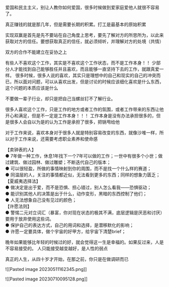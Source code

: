爱国和民主主义，别让人教你如何爱国，很多时候做到爱家庭爱他人就很不容易了。

真正赚钱的就是那几年，但是需要长期的积累。打工是最基本的原始积累

实现双赢是首先是先不要站在自己角度上思考，要先了解对方的所思所为，以此来获取对方的信任。要想获取真正的信任，就必须倾听，并理解对方的处境（共情）

双方的合作不能建立在妥协之上

有些人不喜欢这个工作，其实是不喜欢这个工作状态，而不是工作本身！！
少部分人才能找到自己能够胜任并且喜欢，而且能够一直坚持下去的工作，就跟真爱一样。
很多时候，很多人说的喜欢，其实只是理想中的自己和现实的自己的冲突而已，所以面对问题，可以从喜欢出发，但是讨论的时候应该细化喜欢是什么东西，这个问题的本质应该是什么

不要做一辈子行业，却只是把自己当螺丝钉不了解行业。

很多人喜欢这个工作，只是工作的地方或者工作的氛围，或者工作带来的东西让他开心和满足，但是不一定是工作本身！！！
工作本身是没有办法承担很多的，但是很多人会自以为是的认为工作是承担了很多，把锅甩给他

对于工作来说，喜欢本身对于很多人就是特别容易改变的东西，就像沙堆一样，所以对于工作来说，还需要考虑职业素养和使命感

【卖钟表的人】  
● 7年做一种工作，休息1年找下一个7年可以做的工作；一世中有很多个小世；做过建筑、做过园林、做过雕塑；不断迭代自己的版本；  
● 可以很轻盈，所做的事情映射到你的周围，而不是找一个什么样的赛道；  
● 同温层的人，关注的事情都近似，无法看到更多的东西；同样的想象力匮乏；  
【夏威夷选择法】  
● 做决定是出于爱，而不是恐惧、担心错过，别人怎么看我——恐惧驱动；  
● 能识别其他人的决策是出于什么，动作变形，黑暗的东西控制了他们；  
● 人无法想象自己没有见过的颜色；  
【许愿法则】  
● 警惕二元对立词汇（暴富，你对现在状态的极其不满，底层逻辑是厌恶和讨厌）要用于放弃使用这些词。  
● 保护自己的表达方式，自己的用词和选择，是潜移默化的影响；  
● 许愿一定要具体，做个宇宙的好甲方，给宇宙下清楚brief；


晚年如果能够比年轻的时候过的好，就会觉得这一生是幸福的。如果反过来，人是不容易接受的。
人只能接受越变越好，是人性的弱点

真正的人生，从四十岁才开始，在那之前，你只是在做调研而已

![[Pasted image 20230511162345.png]]

![[Pasted image 20230710095128.png]]